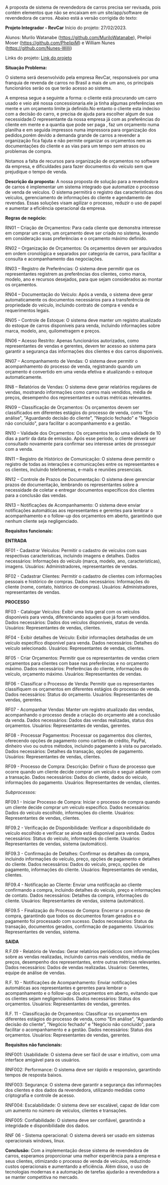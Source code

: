 A proposta de sistema de revendedora de carros precisa ser revisada, pois contém elementos que não se encaixam em um site/app/software de revendedora de carros. Abaixo está a versão corrigida do texto:

**Projeto Integrador - RevCar**
Início do projeto: 27/02/2023.

Alunos: Murilo Watanabe (https://github.com/MuriloWatanabe), Phelipi Moser (https://github.com/PhelipiM) e William Nunes (https://github.com/Nunes-Willi)

Links do projeto: 
[Link do projeto]()

**Situação Problema:**

O sistema será desenvolvido pela empresa RevCar, responsáveis por uma franquia de revenda de carros no Brasil a mais de um ano, os principais funcionários serão os que terão acesso ao sistema.

A empresa segue a seguinte a forma: o cliente está procurando um carro usado e veio até nossa concessionaria.ele ja tinha algumas preferências em mente e um orçamento limite ja definido.No entanto o cliente esta indeciso com a decisão do carro, e precisa de ajuda para escolher algum de sua necessidade.O representante da nossa empresa já com as preferências do cliente em mente e a quantia que pode ser paga , faz um orçamento numa planilha e em seguida impressos numa impressora para organização dos pedidos,porém devido a demanda grande de carros a revender a organização fica fajuta e não permite organizar os orçamentos nem as documentações do cliente e as vias para um tempo sem atrasos ou problemas de compra.

Notamos a falta de recursos para organização de orçamentos no software da empresa, e dificuldades para fazer documentos do veículo sem que prejudique o tempo de venda.


**Descrição da proposta:**
A nossa proposta de solução para a revendedora de carros é implementar um sistema integrado que automatize o processo de venda de veículos. O sistema permitirá o registro das características dos veículos, gerenciamento de informações do cliente e agendamento de revendas. Essas soluções visam agilizar o processo, reduzir o uso de papel e aumentar a eficiência operacional da empresa.

**Regras de negócio:**

RN01 – Criação de Orçamentos: Para cada cliente que demonstra interesse em comprar um carro, um orçamento deve ser criado no sistema, levando em consideração suas preferências e o orçamento máximo definido.

RN02 – Organização de Orçamentos: Os orçamentos devem ser arquivados em ordem cronológica e separados por categoria de carros, para facilitar a consulta e acompanhamento das negociações.

RN03 – Registro de Preferências: O sistema deve permitir que os representantes registrem as preferências dos clientes, como marca, modelo, ano e recursos desejados, para que sejam considerados ao montar os orçamentos.

RN04 – Documentação do Veículo: Após a venda, o sistema deve gerar automaticamente os documentos necessários para a transferência de propriedade do veículo, incluindo contrato de compra e venda e requerimentos legais.

RN05 – Controle de Estoque: O sistema deve manter um registro atualizado do estoque de carros disponíveis para venda, incluindo informações sobre marca, modelo, ano, quilometragem e preços.

RN06 – Acesso Restrito: Apenas funcionários autorizados, como representantes de vendas e gerentes, devem ter acesso ao sistema para garantir a segurança das informações dos clientes e dos carros disponíveis.

RN07 – Acompanhamento de Vendas: O sistema deve permitir o acompanhamento do processo de venda, registrando quando um orçamento é convertido em uma venda efetiva e atualizando o estoque automaticamente.

RN8 – Relatórios de Vendas: O sistema deve gerar relatórios regulares de vendas, mostrando informações como carros mais vendidos, média de preços, desempenho dos representantes e outras métricas relevantes.

RN09 – Classificação de Orçamentos: Os orçamentos devem ser classificados em diferentes estágios do processo de venda, como "Em análise", "Aguardando decisão do cliente", "Negócio fechado" e "Negócio não concluído", para facilitar o acompanhamento e a gestão.

RN10 – Validade dos Orçamentos: Os orçamentos terão uma validade de 10 dias a partir da data de emissão. Após esse período, o cliente deverá ser consultado novamente para confirmar seu interesse antes de prosseguir com a venda.

RN11 – Registro de Histórico de Comunicação: O sistema deve permitir o registro de todas as interações e comunicações entre os representantes e os clientes, incluindo telefonemas, e-mails e reuniões presenciais.

RN12 – Controle de Prazos de Documentação: O sistema deve gerenciar prazos de documentação, lembrando os representantes sobre a necessidade de coletar e entregar documentos específicos dos clientes para a conclusão das vendas.

RN13 – Notificações de Acompanhamento: O sistema deve enviar notificações automáticas aos representantes e gerentes para lembrar o acompanhamento e o follow-up dos orçamentos em aberto, garantindo que nenhum cliente seja negligenciado.

**Requisitos funcionais:**

**ENTRADA**

RF01 - Cadastrar Veículos: Permitir o cadastro de veículos com suas respectivas características, incluindo imagens e detalhes.
Dados necessários: Informações do veículo (marca, modelo, ano, características), imagens.
Usuários: Administradores, representantes de vendas.

RF02 - Cadastrar Clientes: Permitir o cadastro de clientes com informações pessoais e histórico de compras.
Dados necessários: Informações do cliente (nome, contato, histórico de compras).
Usuários: Administradores, representantes de vendas.

**PROCESSO**

RF03 - Catalogar Veículos: Exibir uma lista geral com os veículos disponíveis para venda, diferenciando aqueles que já foram vendidos.
Dados necessários: Dados dos veículos disponíveis, status de venda.
Usuários: Representantes de vendas, clientes.

RF04 - Exibir detalhes de Veículo: Exibir informações detalhadas de um veículo específico disponível para venda.
Dados necessários: Detalhes do veículo selecionado.
Usuários: Representantes de vendas, clientes.

RF05 - Criar Orçamentos: Permitir que os representantes de vendas criem orçamentos para clientes com base nas preferências e no orçamento máximo.
Dados necessários: Preferências do cliente, informações do veículo, orçamento máximo.
Usuários: Representantes de vendas.

RF06 - Classificar o Processo de Venda: Permitir que os representantes classifiquem os orçamentos em diferentes estágios do processo de venda.
Dados necessários: Status do orçamento.
Usuários: Representantes de vendas, gerentes.

RF07 - Acompanhar Vendas: Manter um registro atualizado das vendas, acompanhando o processo desde a criação do orçamento até a conclusão da venda.
Dados necessários: Dados das vendas realizadas, status dos orçamentos.
Usuários: Representantes de vendas, gerentes.

RF08 - Processar Pagamentos: Processar os pagamentos dos clientes, oferecendo opções de pagamento como cartões de crédito, PayPal, dinheiro vivo ou outros métodos, incluindo pagamento à vista ou parcelado.
Dados necessários: Detalhes da transação, opções de pagamento.
Usuários: Representantes de vendas, clientes.

RF09 - Processo de Compra:
Descrição: Definir o fluxo de processo que ocorre quando um cliente decide comprar um veículo e seguir adiante com a transação.
Dados necessários: Dados do cliente, dados do veículo, informações do pagamento.
Usuários: Representantes de vendas, clientes.

*Subprocessos:*

RF09.1 - Iniciar Processo de Compra: Iniciar o processo de compra quando um cliente decide comprar um veículo específico.
Dados necessários: Dados do veículo escolhido, informações do cliente.
Usuários: Representantes de vendas, clientes.

RF09.2 - Verificação de Disponibilidade: Verificar a disponibilidade do veículo escolhido e verificar se ainda está disponível para venda.
Dados necessários: Status do veículo, informações do cliente.
Usuários: Representantes de vendas, sistema (automático).

RF09.3 - Confirmação de Detalhes: Confirmar os detalhes da compra, incluindo informações do veículo, preço, opções de pagamento e detalhes do cliente.
Dados necessários: Dados do veículo, preço, opções de pagamento, informações do cliente.
Usuários: Representantes de vendas, clientes.

RF09.4 - Notificação ao Cliente: Enviar uma notificação ao cliente confirmando a compra, incluindo detalhes do veículo, preço e informações de contato.
Dados necessários: Detalhes da compra, informações do cliente.
Usuários: Representantes de vendas, sistema (automático).

RF09.5 - Finalização do Processo de Compra: Encerrar o processo de compra, garantindo que todos os documentos foram gerados e o pagamento foi processado com sucesso.
Dados necessários: Status da transação, documentos gerados, confirmação de pagamento.
Usuários: Representantes de vendas, sistema.
<!-- RF00 - Notificações de Acompanhamento: O sistema deve enviar notificações automáticas aos representantes e gerentes para lembrar o acompanhamento e o follow-up dos orçamentos em aberto. -->

<!-- RF00 - Avaliação de Satisfação do Cliente: O sistema deve enviar automaticamente pesquisas de satisfação aos clientes após a conclusão da venda, permitindo-lhes avaliar a experiência de compra. -->


**SAIDA**

R.F.09 - Relatório de Vendas: Gerar relatórios periódicos com informações sobre as vendas realizadas, incluindo carros mais vendidos, média de preços, desempenho dos representantes, entre outras métricas relevantes.
Dados necessários: Dados de vendas realizadas.
Usuários: Gerentes, equipe de análise de vendas.

R.F. 10 - Notificações de Acompanhamento: Enviar notificações automáticas aos representantes e gerentes para lembrar o acompanhamento e o follow-up dos orçamentos em aberto, evitando que os clientes sejam negligenciados.
Dados necessários: Status dos orçamentos.
Usuários: Representantes de vendas, gerentes.

R.F. 11 - Classificação de Orçamentos: Classificar os orçamentos em diferentes estágios do processo de venda, como "Em análise", "Aguardando decisão do cliente", "Negócio fechado" e "Negócio não concluído", para facilitar o acompanhamento e a gestão.
Dados necessários: Status dos orçamentos.
Usuários: Representantes de vendas, gerentes.

<!-- Essas são apenas algumas das funcionalidades que o sistema proposto pode ter. Mais detalhes e telas específicas serão.apresentados na etapa de especificação de requisitos. É importante ressaltar que o sistema deve ser intuitivo e fácil de usar, proporcionando uma experiência agradável tanto para os clientes quanto para os funcionários da revendedora. -->

**Requisitos não funcionais:**

RNF001: Usabilidade: O sistema deve ser fácil de usar e intuitivo, com uma interface amigável para os usuários.

RNF002: Performance: O sistema deve ser rápido e responsivo, garantindo tempos de resposta baixos.

RNF003: Segurança: O sistema deve garantir a segurança das informações dos clientes e dos dados da revendedora, utilizando medidas como criptografia e controle de acesso.

RNF004: Escalabilidade: O sistema deve ser escalável, capaz de lidar com um aumento no número de veículos, clientes e transações.

RNF005: Confiabilidade: O sistema deve ser confiável, garantindo a integridade e disponibilidade dos dados.

RNF 06 - Sistema operacional: O sistema deverá ser usado em sistemas operacionais windows, linux.

<!-- RNF 07 - Processador: É recomendado para o sistema no mínimo um processador Intel i3, similar ou superior a geração 7100, para que o servidor funcione em sua melhor performance. -->

**Conclusão:**
Com a implementação desse sistema de revendedora de carros, esperamos proporcionar uma melhor experiência para a empresa e seus clientes, otimizando o processo de venda de veículos, reduzindo custos operacionais e aumentando a eficiência. Além disso, o uso de tecnologias modernas e a automação de tarefas ajudarão a revendedora a se manter competitiva no mercado.
